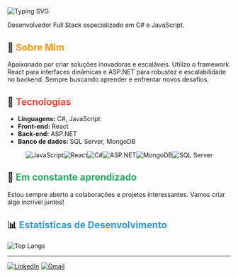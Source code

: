 ## <div align="center">
  <img src="https://readme-typing-svg.herokuapp.com?font=Fira+Code&size=24&pause=1000&color=f39c12&width=435&lines=Ol%C3%A1%2C+eu+sou+o+Roger!+Bem+vindo!" alt="Typing SVG" />
</div>

Desenvolvedor Full Stack especializado em C# e JavaScript.

## 🚀 <span style="color:#f39c12;">Sobre Mim</span>
Apaixonado por criar soluções inovadoras e escaláveis. Utilizo o framework React para interfaces dinâmicas e ASP.NET para robustez e escalabilidade no backend. Sempre buscando aprender e enfrentar novos desafios.

## 🔧 <span style="color:#e74c3c;">Tecnologias</span>
- **Linguagens:** C#, JavaScript
- **Front-end:** React
- **Back-end:** ASP.NET
- **Banco de dados:** SQL Server, MongoDB

<div style="display: flex; justify-content: center; align-items: center;">
  <img src="https://img.shields.io/badge/JavaScript-000?style=for-the-badge&logo=javascript&logoColor=F7DF1E" alt="JavaScript" />
  <img src="https://img.shields.io/badge/React-000?style=for-the-badge&logo=react&logoColor=61DAFB" alt="React" />
  <img src="https://img.shields.io/badge/C%23-000?style=for-the-badge&logo=csharp&logoColor=239120" alt="C#" />
  <img src="https://img.shields.io/badge/ASP.NET-000?style=for-the-badge&logo=dotnet&logoColor=512BD4" alt="ASP.NET" />
  <img src="https://img.shields.io/badge/MongoDB-000?style=for-the-badge&logo=mongodb&logoColor=47A248" alt="MongoDB" />
  <img src="https://img.shields.io/badge/SQL_Server-000?style=for-the-badge&logo=microsoft-sql-server&logoColor=CC2927" alt="SQL Server" />
</div>

## 🌱 <span style="color:#27ae60;">Em constante aprendizado</span>
Estou sempre aberto a colaborações e projetos interessantes. Vamos criar algo incrível juntos!

## 📊 <span style="color:#3498db;">Estatísticas de Desenvolvimento</span>
![Top Langs](https://github-readme-stats.vercel.app/api/top-langs/?username=DevRogerAlbuquerque&layout=compact&theme=dark)


---

[![LinkedIn](https://img.shields.io/badge/LinkedIn-000?style=for-the-badge&logo=linkedin&logoColor=0E76A8)](https://br.linkedin.com/in/roger-albuquerque-955a11195) [![Gmail](https://img.shields.io/badge/Gmail-000?style=for-the-badge&logo=gmail&logoColor=EA4335)](mailto:contatorogeroficial@gmail.com)
